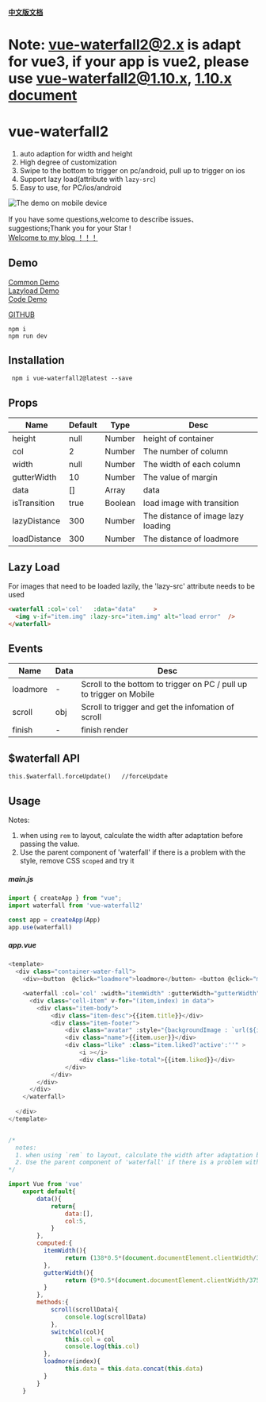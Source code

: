 


#### [中文版文档](https://github.com/AwesomeDevin/vue-waterfall2/blob/master/CHINESE-README.md)

# Note: vue-waterfall2@2.x is adapt for vue3, if your app is vue2, please use vue-waterfall2@1.10.x, [1.10.x document](https://github.com/AwesomeDevin/vue-waterfall2/tree/1.10.6)

# vue-waterfall2 
 1. auto adaption for width and height
 2. High degree of customization
 3. Swipe to the bottom to trigger on pc/android, pull up to trigger on ios
 4. Support lazy load(attribute with `lazy-src`)
 5. Easy to use, for PC/ios/android

![The demo on mobile device](https://raw.githubusercontent.com/AwesomeDevin/vue-waterfall2/master/src/assets/gifhome_240x514_17s.gif)


If you have some questions,welcome to describe issues、suggestions;Thank you for your Star !   
[Welcome to my blog  ！！！](https://github.com/AwesomeDevin/blog)


## Demo
[Common Demo](https://awesomedevin.github.io/vue-waterfall2/#/)  
[Lazyload Demo](https://awesomedevin.github.io/vue-waterfall2/#/lazy)  
[Code Demo](https://codesandbox.io/embed/vue-template-99ps6)





[GITHUB](https://github.com/Rise-Devin/vue-waterfall2)
```
npm i 
npm run dev
```

## Installation
```
 npm i vue-waterfall2@latest --save
```

## <waterfall> Props
Name | Default | Type | Desc
-------- | -------- | -------- | --------
height | null | Number | height of container
col | 2  | Number |  The number of column
width | null | Number | The width of each column
gutterWidth | 10 | Number | The value of margin
data | [] | Array | data
isTransition | true | Boolean | load image with transition
lazyDistance | 300 | Number | The distance of image lazy loading
loadDistance | 300 | Number | The distance of loadmore
  
## Lazy Load
For images that need to be loaded lazily, the 'lazy-src' attribute needs to be used
```html
<waterfall :col='col'   :data="data"     >
  <img v-if="item.img" :lazy-src="item.img" alt="load error"  />
</waterfall>
```

## <waterfall> Events
Name | Data |   Desc
-------- | --- | -------- 
loadmore | - | Scroll to the bottom to trigger on PC /  pull up to trigger on Mobile  
scroll | obj | Scroll to trigger and get the infomation of scroll
finish | - | finish render
  
## $waterfall API
```
this.$waterfall.forceUpdate()   //forceUpdate
```

## Usage
Notes:
  1. when using `rem` to layout, calculate the width after adaptation before passing the value.
  2. Use the parent component of 'waterfall' if there is a problem with the style, remove CSS `scoped` and try it
##### main.js
```javascript
import { createApp } from "vue";
import waterfall from 'vue-waterfall2'

const app = createApp(App)
app.use(waterfall)
```
##### app.vue
```javascript
<template>
  <div class="container-water-fall">
    <div><button  @click="loadmore">loadmore</button> <button @click="mix">mix</button> <button @click="switchCol('5')">5列</button> <button @click="switchCol('8')">8列</button> <button @click="switchCol('10')">10列</button> </div>

    <waterfall :col='col' :width="itemWidth" :gutterWidth="gutterWidth"  :data="data"  @loadmore="loadmore"  @scroll="scroll"  >
      <div class="cell-item" v-for="(item,index) in data">
        <div class="item-body">
            <div class="item-desc">{{item.title}}</div>
            <div class="item-footer">
                <div class="avatar" :style="{backgroundImage : `url(${item.avatar})` }"></div>
                <div class="name">{{item.user}}</div>
                <div class="like" :class="item.liked?'active':''" >
                    <i ></i>
                    <div class="like-total">{{item.liked}}</div>  
                </div>
            </div>
        </div>
      </div>
    </waterfall>
    
  </div>
</template>


/*
  notes:
  1. when using `rem` to layout, calculate the width after adaptation before passing the value.
  2. Use the parent component of 'waterfall' if there is a problem with the style, remove CSS 'scoped' and try it
*/

import Vue from 'vue'
	export default{
	    data(){
	        return{
	            data:[],
	            col:5,
	        }
	    },
	    computed:{
	      itemWidth(){  
	            return (138*0.5*(document.documentElement.clientWidth/375))  #rem to layout, Calculate the value of width 
	      },
	      gutterWidth(){
	            return (9*0.5*(document.documentElement.clientWidth/375)) #rem to layout, Calculate the value of margin 
	      }
	    },
	    methods:{
            scroll(scrollData){
                console.log(scrollData)
            },
	        switchCol(col){
	            this.col = col
	            console.log(this.col)
	      },
	      loadmore(index){
	            this.data = this.data.concat(this.data)
	      }
	    }
	}
```
